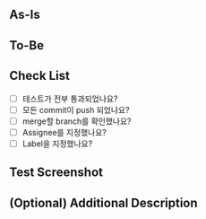 ## As-Is
<!-- 문제 상황 정의 -->


## To-Be
<!-- 변경 사항 -->


## Check List
- [ ] 테스트가 전부 통과되었나요?
- [ ] 모든 commit이 push 되었나요?
- [ ] merge할 branch를 확인했나요?
- [ ] Assignee를 지정했나요?
- [ ] Label을 지정했나요?

## Test Screenshot


## (Optional) Additional Description


<!-- merge 시 이슈를 자동으롷 닫고자 할 때 사용
Closes #{이슈번호}
-->
